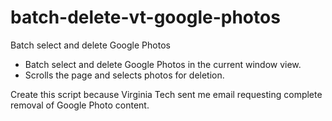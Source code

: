 # batch-delete-vt-google-photos
Batch select and delete Google Photos 

 * Batch select and delete Google Photos in the current window view. 
 * Scrolls the page and selects photos for deletion.

Create this script because Virginia Tech sent me email requesting complete removal of Google Photo content.
